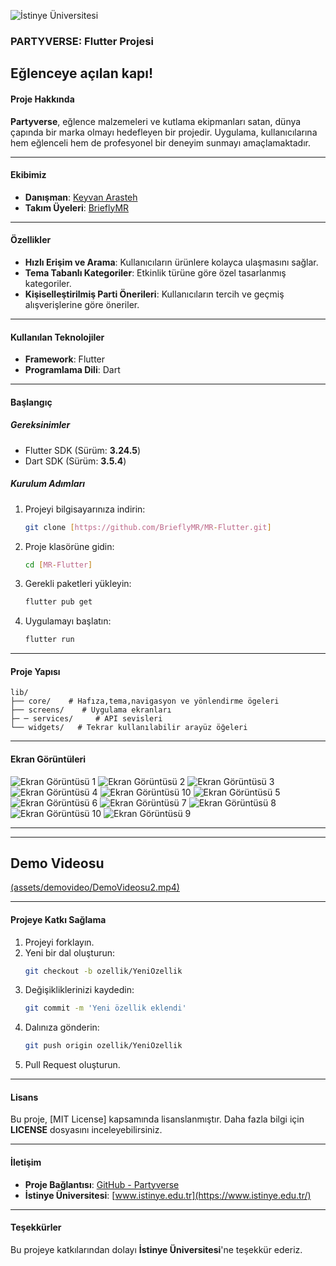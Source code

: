 ![İstinye Üniversitesi](assets/images/logolo.png)
### **PARTYVERSE: Flutter Projesi**  
**Eğlenceye açılan kapı!**  
---  

#### **Proje Hakkında**  
**Partyverse**, eğlence malzemeleri ve kutlama ekipmanları satan, dünya çapında bir marka olmayı hedefleyen bir projedir. Uygulama, kullanıcılarına hem eğlenceli hem de profesyonel bir deneyim sunmayı amaçlamaktadır.  

---  

#### **Ekibimiz**  
- **Danışman**: [Keyvan Arasteh](https://github.com/keyvanarasteh)  
- **Takım Üyeleri**: [BrieflyMR](https://github.com/BrieflyMR)  

---  

#### **Özellikler**  
- **Hızlı Erişim ve Arama**: Kullanıcıların ürünlere kolayca ulaşmasını sağlar.  
- **Tema Tabanlı Kategoriler**: Etkinlik türüne göre özel tasarlanmış kategoriler.  
- **Kişiselleştirilmiş Parti Önerileri**: Kullanıcıların tercih ve geçmiş alışverişlerine göre öneriler.  

---  

#### **Kullanılan Teknolojiler**  
- **Framework**: Flutter  
- **Programlama Dili**: Dart  

---  

#### **Başlangıç**  

##### **Gereksinimler**  
- Flutter SDK (Sürüm: **3.24.5**)  
- Dart SDK (Sürüm: **3.5.4**)  

##### **Kurulum Adımları**  
1. Projeyi bilgisayarınıza indirin:  
   ```bash
   git clone [https://github.com/BrieflyMR/MR-Flutter.git]
   ```  
2. Proje klasörüne gidin:  
   ```bash
   cd [MR-Flutter]
   ```  
3. Gerekli paketleri yükleyin:  
   ```bash
   flutter pub get
   ```  
4. Uygulamayı başlatın:  
   ```bash
   flutter run
   ```  

---  

#### **Proje Yapısı**  
```plaintext
lib/
├── core/    # Hafıza,tema,navigasyon ve yönlendirme ögeleri
├── screens/    # Uygulama ekranları
├─ ─ services/     # API sevisleri
└── widgets/   # Tekrar kullanılabilir arayüz öğeleri
```  

--- 

#### **Ekran Görüntüleri**  
![Ekran Görüntüsü 1](assets/screenshots/AçılışEkranı2.png)
![Ekran Görüntüsü 2](assets/screenshots/KayıtEkranı2.png)
![Ekran Görüntüsü 3](assets/screenshots/GirişEkranı2.png)
![Ekran Görüntüsü 4](assets/screenshots/AnaEkran2.png)
![Ekran Görüntüsü 10](assets/screenshots/AçılırYanEkran.png)
![Ekran Görüntüsü 5](assets/screenshots/AyarlarEkranı2.png)
![Ekran Görüntüsü 6](assets/screenshots/BildirimEkranı2.png)
![Ekran Görüntüsü 7](assets/screenshots/AramaEkranı2.png)
![Ekran Görüntüsü 8](assets/screenshots/AlışverişEkranı2.png)
![Ekran Görüntüsü 10](assets/screenshots/SepetEkranı2.png)
![Ekran Görüntüsü 9](assets/screenshots/ProfilEkranı2.png)

--- 


--- 
## Demo Videosu

[(assets/demovideo/DemoVideosu2.mp4)](https://streamable.com/tf52wb)

---  

#### **Projeye Katkı Sağlama**  
1. Projeyi forklayın.  
2. Yeni bir dal oluşturun:  
   ```bash
   git checkout -b ozellik/YeniOzellik
   ```  
3. Değişikliklerinizi kaydedin:  
   ```bash
   git commit -m 'Yeni özellik eklendi'
   ```  
4. Dalınıza gönderin:  
   ```bash
   git push origin ozellik/YeniOzellik
   ```  
5. Pull Request oluşturun.  

---  

#### **Lisans**  
Bu proje, [MIT License] kapsamında lisanslanmıştır. Daha fazla bilgi için **LICENSE** dosyasını inceleyebilirsiniz.  

---  

#### **İletişim**  
- **Proje Bağlantısı**: [GitHub - Partyverse](https://github.com/BrieflyMR/MR-Flutter)  
- **İstinye Üniversitesi**: [www.istinye.edu.tr](https://www.istinye.edu.tr/)  

---  

#### **Teşekkürler**  
Bu projeye katkılarından dolayı **İstinye Üniversitesi**'ne teşekkür ederiz.  
